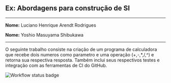 ## **Ex: Abordagens para construção de SI**

---

**Nome:** Luciano Henrique Arendt Rodrigues

**Nome:** Yoshio Masuyama Shibukawa

---

O seguinte trabalho consiste na criação de um programa de calculadora que recebe dois numeros como parametro e uma operação (+,-,*,/,^) e retorna sua respectiva resposta.
Também inclui seus respectivos testes e integração com as ferramentas de CI do GitHub.

![Workflow status badge](https://github.com/YoshiNubao/CalculadoraTestada/actions/workflows/blank.yml/badge.svg)

